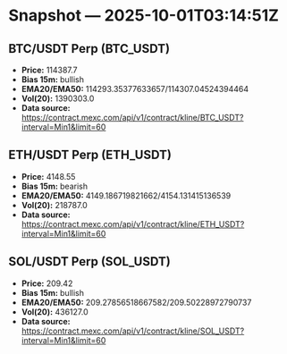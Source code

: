 # Snapshot — 2025-10-01T03:14:51Z

## BTC/USDT Perp (BTC_USDT)
- **Price:** 114387.7
- **Bias 15m:** bullish
- **EMA20/EMA50:** 114293.35377633657/114307.04524394464
- **Vol(20):** 1390303.0
- **Data source:** https://contract.mexc.com/api/v1/contract/kline/BTC_USDT?interval=Min1&limit=60

## ETH/USDT Perp (ETH_USDT)
- **Price:** 4148.55
- **Bias 15m:** bearish
- **EMA20/EMA50:** 4149.186719821662/4154.131415136539
- **Vol(20):** 218787.0
- **Data source:** https://contract.mexc.com/api/v1/contract/kline/ETH_USDT?interval=Min1&limit=60

## SOL/USDT Perp (SOL_USDT)
- **Price:** 209.42
- **Bias 15m:** bullish
- **EMA20/EMA50:** 209.27856518667582/209.50228972790737
- **Vol(20):** 436127.0
- **Data source:** https://contract.mexc.com/api/v1/contract/kline/SOL_USDT?interval=Min1&limit=60
